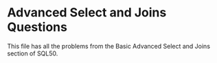 # Advanced Select and Joins Questions

This file has all the problems from the Basic Advanced Select and Joins section of SQL50.
